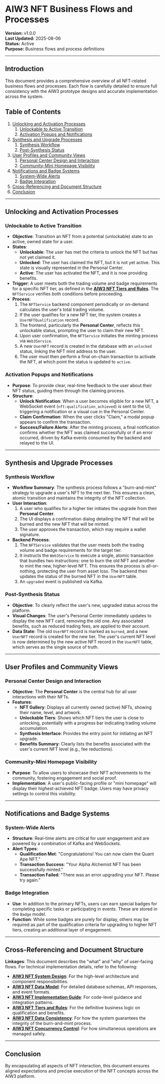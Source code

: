# AIW3 NFT Business Flows and Processes

<!-- Document Metadata -->
**Version:** v1.0.0  
**Last Updated:** 2025-08-06  
**Status:** Active  
**Purpose:** Business flows and process definitions

---

## Introduction

This document provides a comprehensive overview of all NFT-related business flows and processes. Each flow is carefully detailed to ensure full consistency with the AIW3 prototype designs and accurate implementation across the system.

## Table of Contents

1.  [Unlocking and Activation Processes](#unlocking-and-activation-processes)
    1.  [Unlockable to Active Transition](#unlockable-to-active-transition)
    2.  [Activation Popups and Notifications](#activation-popups-and-notifications)
2.  [Synthesis and Upgrade Processes](#synthesis-and-upgrade-processes)
    1.  [Synthesis Workflow](#synthesis-workflow)
    2.  [Post-Synthesis Status](#post-synthesis-status)
3.  [User Profiles and Community Views](#user-profiles-and-community-views)
    1.  [Personal Center Design and Interaction](#personal-center-design-and-interaction)
    2.  [Community-Mini Homepage Visibility](#community-mini-homepage-visibility)
4.  [Notifications and Badge Systems](#notifications-and-badge-systems)
    1.  [System-Wide Alerts](#system-wide-alerts)
    2.  [Badge Integration](#badge-integration)
5.  [Cross-Referencing and Document Structure](#cross-referencing-and-document-structure)
6.  [Conclusion](#conclusion)

---

## Unlocking and Activation Processes

### Unlockable to Active Transition

- **Objective**: Transition an NFT from a potential (unlockable) state to an active, owned state for a user.
- **States**:
    - **Unlockable**: The user has met the criteria to unlock the NFT but has not yet claimed it.
    - **Unlocked**: The user has claimed the NFT, but it is not yet active. This state is visually represented in the Personal Center.
    - **Active**: The user has activated the NFT, and it is now providing benefits.
- **Trigger**: A user meets both the trading volume and badge requirements for a specific NFT tier, as defined in the **[AIW3 NFT Tiers and Rules](./AIW3-NFT-Tiers-and-Rules.md)**. The `NFTService` verifies both conditions before proceeding.
- **Process**:
    1.  The `NFTService` backend component periodically or on-demand calculates the user's total trading volume.
    2.  If the user qualifies for a new NFT tier, the system creates a `UserNFTQualification` record.
    3.  The frontend, particularly the **Personal Center**, reflects this unlockable status, prompting the user to claim their new NFT.
    4.  Upon user confirmation, the `NFTService` initiates the minting process via `Web3Service`.
    5.  A new `UserNFT` record is created in the database with an `unlocked` status, linking the NFT mint address to the user.
    6.  The user must then perform a final on-chain transaction to activate the NFT, at which point the status is updated to `active`.

### Activation Popups and Notifications

- **Purpose**: To provide clear, real-time feedback to the user about their NFT status, guiding them through the claiming process.
- **Structure**:
    -   **Unlock Notification**: When a user becomes eligible for a new NFT, a WebSocket event (`nft:qualification_achieved`) is sent to the UI, triggering a notification or a visual cue in the Personal Center.
    -   **Claim Confirmation**: When the user clicks "Claim," a modal popup appears to confirm the transaction.
    -   **Success/Failure Alerts**: After the minting process, a final notification confirms whether the NFT was claimed successfully or if an error occurred, driven by Kafka events consumed by the backend and relayed to the UI.

---

## Synthesis and Upgrade Processes

### Synthesis Workflow

- **Workflow Summary**: The synthesis process follows a "burn-and-mint" strategy to upgrade a user's NFT to the next tier. This ensures a clean, atomic transition and maintains the integrity of the NFT collection.
- **User Interaction**:
    1.  A user who qualifies for a higher tier initiates the upgrade from their **Personal Center**.
    2.  The UI displays a confirmation dialog detailing the NFT that will be burned and the new NFT that will be minted.
    3.  The user approves the transaction, which may require a wallet signature.
- **Backend Process**:
    1.  The `NFTService` validates that the user meets both the trading volume and badge requirements for the target tier.
    2.  It instructs the `Web3Service` to execute a single, atomic transaction that bundles two instructions: one to burn the old NFT and another to mint the new, higher-level NFT. This ensures the process is all-or-nothing, protecting the user from asset loss. The backend then updates the status of the burned NFT in the `UserNFT` table.
    3.  An `upgraded` event is published via Kafka.

### Post-Synthesis Status

- **Objective**: To clearly reflect the user's new, upgraded status across the platform.
- **Visual Changes**: The user's Personal Center immediately updates to display the new NFT card, removing the old one. Any associated benefits, such as reduced trading fees, are applied to their account.
- **Data State**: The old `UserNFT` record is marked as `burned`, and a new `UserNFT` record is created for the new tier. The user's current NFT level is now determined by the new active NFT record in the `UserNFT` table, which serves as the single source of truth.

---

## User Profiles and Community Views

### Personal Center Design and Interaction

- **Objective**: The **Personal Center** is the central hub for all user interactions with their NFTs.
- **Features**:
    -   **NFT Gallery**: Displays all currently owned (active) NFTs, showing their name, level, and artwork.
    -   **Unlockable Tiers**: Shows which NFT tiers the user is close to unlocking, potentially with a progress bar indicating trading volume accumulation.
    -   **Synthesis Interface**: Provides the entry point for initiating an NFT upgrade.
    -   **Benefits Summary**: Clearly lists the benefits associated with the user's current NFT level (e.g., fee reductions).

### Community-Mini Homepage Visibility

- **Purpose**: To allow users to showcase their NFT achievements to the community, fostering engagement and social proof.
- **Implementation**: A user's public-facing profile or "mini homepage" will display their highest-achieved NFT badge. Users may have privacy settings to control this visibility.

---

## Notifications and Badge Systems

### System-Wide Alerts

- **Structure**: Real-time alerts are critical for user engagement and are powered by a combination of Kafka and WebSockets.
- **Alert Types**:
    -   **Qualification Met**: "Congratulations! You can now claim the Quant Ape NFT."
    -   **Transaction Success**: "Your Alpha Alchemist NFT has been successfully minted."
    -   **Transaction Failed**: "There was an error upgrading your NFT. Please try again."

### Badge Integration

- **Use**: In addition to the primary NFTs, users can earn special badges for completing specific tasks or participating in events. These are stored in the `Badge` model.
- **Function**: While some badges are purely for display, others may be required as part of the qualification criteria for upgrading to higher NFT tiers, creating an additional layer of engagement.

---

## Cross-Referencing and Document Structure

**Linkages**: This document describes the "what" and "why" of user-facing flows. For technical implementation details, refer to the following:

-   **[AIW3 NFT System Design](./AIW3-NFT-System-Design.md)**: For the high-level architecture and component responsibilities.
-   **[AIW3 NFT Data Model](./AIW3-NFT-Data-Model.md)**: For detailed database schemas, API responses, and event formats.
-   **[AIW3 NFT Implementation Guide](./AIW3-NFT-Implementation-Guide.md)**: For code-level guidance and integration patterns.
-   **[AIW3 NFT Tiers and Rules](./AIW3-NFT-Tiers-and-Rules.md)**: For the definitive business logic on qualification and benefits.
-   **[AIW3 NFT Data Consistency](./AIW3-NFT-Data-Consistency.md)**: For how the system guarantees the integrity of the burn-and-mint process.
-   **[AIW3 NFT Concurrency Control](./AIW3-NFT-Concurrency-Control.md)**: For how simultaneous operations are managed safely.

---

## Conclusion

By encapsulating all aspects of NFT interaction, this document ensures aligned expectations and precise execution of the NFT concepts across the AIW3 platform.

